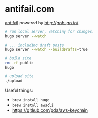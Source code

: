 antifail.com
============

[antifail](http://antifail.com/) powered by http://gohugo.io/

```sh
# run local server, watching for changes.
hugo server --watch

# ... including draft posts
hugo server --watch --buildDrafts=true

# build site
rm -rf public
hugo

# upload site
./upload
```

Useful things:

* `brew install hugo`
* `brew install awscli`
* https://github.com/pda/aws-keychain
